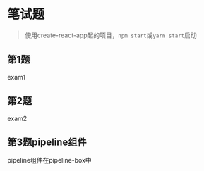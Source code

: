 # 笔试题

> 使用create-react-app起的项目，`npm start`或`yarn start`启动

## 第1题 

exam1

## 第2题

exam2



## 第3题pipeline组件

pipeline组件在pipeline-box中

